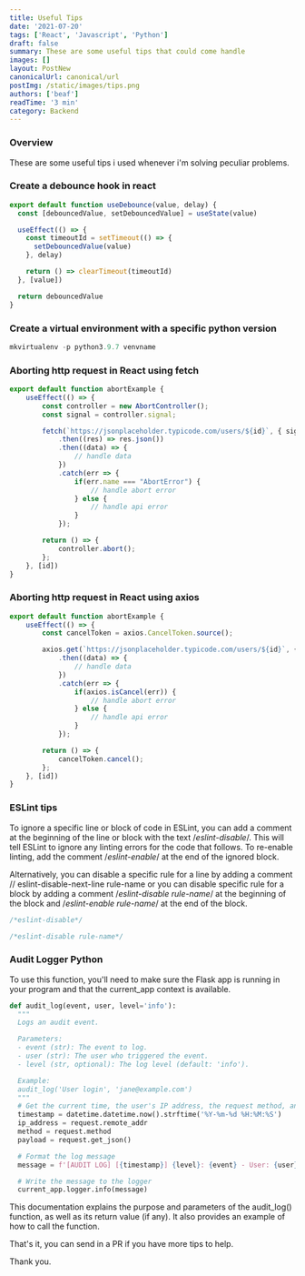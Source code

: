 ```yaml
---
title: Useful Tips
date: '2021-07-20'
tags: ['React', 'Javascript', 'Python']
draft: false
summary: These are some useful tips that could come handle
images: []
layout: PostNew
canonicalUrl: canonical/url
postImg: /static/images/tips.png
authors: ['beaf']
readTime: '3 min'
category: Backend
---
```


### Overview

These are some useful tips i used whenever i'm solving peculiar problems.

### Create a debounce hook in react

```js
export default function useDebounce(value, delay) {
  const [debouncedValue, setDebouncedValue] = useState(value)

  useEffect(() => {
    const timeoutId = setTimeout(() => {
      setDebouncedValue(value)
    }, delay)

    return () => clearTimeout(timeoutId)
  }, [value])

  return debouncedValue
}
```

### Create a virtual environment with a specific python version

```python
mkvirtualenv -p python3.9.7 venvname
```

### Aborting http request in React using fetch

```js
export default function abortExample {
    useEffect(() => {
        const controller = new AbortController();
        const signal = controller.signal;

        fetch(`https://jsonplaceholder.typicode.com/users/${id}`, { signal })
            .then((res) => res.json())
            .then((data) => {
                // handle data
            })
            .catch(err => {
                if(err.name === "AbortError") {
                    // handle abort error
                } else {
                    // handle api error
                }
            });

        return () => {
            controller.abort();
        };
    }, [id])
}
```

### Aborting http request in React using axios

```js
export default function abortExample {
    useEffect(() => {
        const cancelToken = axios.CancelToken.source();

        axios.get(`https://jsonplaceholder.typicode.com/users/${id}`, { cancelToken: cancelToken.token })
            .then((data) => {
                // handle data
            })
            .catch(err => {
                if(axios.isCancel(err)) {
                    // handle abort error
                } else {
                    // handle api error
                }
            });

        return () => {
            cancelToken.cancel();
        };
    }, [id])
}
```

### ESLint tips

To ignore a specific line or block of code in ESLint, you can add a comment at the beginning of the line or block with the text /_eslint-disable_/. This will tell ESLint to ignore any linting errors for the code that follows. To re-enable linting, add the comment /_eslint-enable_/ at the end of the ignored block.

Alternatively, you can disable a specific rule for a line by adding a comment // eslint-disable-next-line rule-name or you can disable specific rule for a block by adding a comment /_eslint-disable rule-name_/ at the beginning of the block and /_eslint-enable rule-name_/ at the end of the block.

```js
/*eslint-disable*/

/*eslint-disable rule-name*/
```

### Audit Logger Python

To use this function, you'll need to make sure the Flask app is running in your program and that the current_app context is available.

```python
def audit_log(event, user, level='info'):
  """
  Logs an audit event.

  Parameters:
  - event (str): The event to log.
  - user (str): The user who triggered the event.
  - level (str, optional): The log level (default: 'info').

  Example:
  audit_log('User login', 'jane@example.com')
  """
  # Get the current time, the user's IP address, the request method, and the request payload
  timestamp = datetime.datetime.now().strftime('%Y-%m-%d %H:%M:%S')
  ip_address = request.remote_addr
  method = request.method
  payload = request.get_json()

  # Format the log message
  message = f'[AUDIT LOG] [{timestamp}] {level}: {event} - User: {user} - IP: {ip_address} - Method: {method} - Payload: {payload}'

  # Write the message to the logger
  current_app.logger.info(message)
```

This documentation explains the purpose and parameters of the audit_log() function, as well as its return value (if any). It also provides an example of how to call the function.

That's it, you can send in a PR if you have more tips to help.

Thank you.
